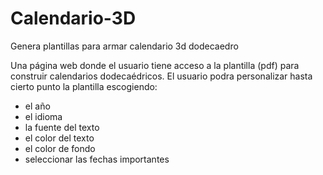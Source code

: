 # Calendario-3D
Genera plantillas para armar calendario 3d dodecaedro

Una página web donde el usuario tiene acceso a la plantilla (pdf) para construir calendarios dodecaédricos. 
El usuario podra personalizar hasta cierto punto la plantilla escogiendo:
- el año
- el idioma
- la fuente del texto
- el color del texto
- el color de fondo
- seleccionar las fechas importantes
